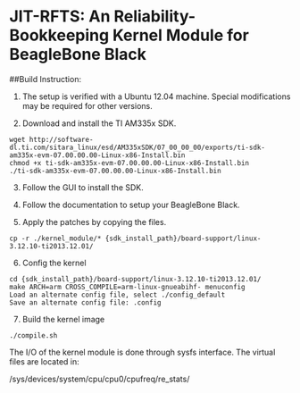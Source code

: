 # JIT-RFTS: An Reliability-Bookkeeping Kernel Module for BeagleBone Black

##Build Instruction:

1. The setup is verified with a Ubuntu 12.04 machine. Special modifications may be required for other versions.

2. Download and install the TI AM335x SDK. 

```
wget http://software-dl.ti.com/sitara_linux/esd/AM335xSDK/07_00_00_00/exports/ti-sdk-am335x-evm-07.00.00.00-Linux-x86-Install.bin
chmod +x ti-sdk-am335x-evm-07.00.00.00-Linux-x86-Install.bin
./ti-sdk-am335x-evm-07.00.00.00-Linux-x86-Install.bin
```

3. Follow the GUI to install the SDK.

4. Follow the documentation to setup your BeagleBone Black.

5. Apply the patches by copying the files.

```
cp -r ./kernel_module/* {sdk_install_path}/board-support/linux-3.12.10-ti2013.12.01/
```

6. Config the kernel

```
cd {sdk_install_path}/board-support/linux-3.12.10-ti2013.12.01/
make ARCH=arm CROSS_COMPILE=arm-linux-gnueabihf- menuconfig
Load an alternate config file, select ./config_default
Save an alternate config file: .config
```

7. Build the kernel image

```
./compile.sh
```

The I/O of the kernel module is done through sysfs interface.
The virtual files are located in:

/sys/devices/system/cpu/cpu0/cpufreq/re_stats/

